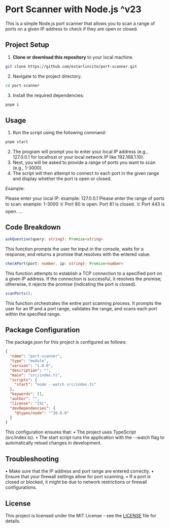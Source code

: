 # Port Scanner with Node.js ^v23

This is a simple Node.js port scanner that allows you to scan a range of ports on a given IP address to check if they are open or closed.

## Project Setup

1. **Clone or download this repository** to your local machine.

```bash
git clone https://github.com/estarlincito/port-scanner.git
```

2. Navigate to the project directory.

```bash
cd port-scanner
```

3. Install the required dependencies:

```bash
pnpm i
```

## Usage

1. Run the script using the following command:

```bash
pnpm start
```

2. The program will prompt you to enter your local IP address (e.g., 127.0.0.1 for localhost or your local network IP like 192.168.1.10).
3. Next, you will be asked to provide a range of ports you want to scan (e.g., 1-3000).
4. The script will then attempt to connect to each port in the given range and display whether the port is open or closed.

Example:

Please enter your local IP: example: 127.0.0.1
Please enter the range of ports to scan: example: 1-3000
☠️ Port 80 is open.
Port 81 is closed.
☠️ Port 443 is open.
...

## Code Breakdown

```typescript
askQuestion(query: string): Promise<string>
```

This function prompts the user for input in the console, waits for a response, and returns a promise that resolves with the entered value.

```typescript
checkPort(port: number, ip: string): Promise<number>
```

This function attempts to establish a TCP connection to a specified port on a given IP address. If the connection is successful, it resolves the promise; otherwise, it rejects the promise (indicating the port is closed).

```typescript
scanPorts();
```

This function orchestrates the entire port scanning process. It prompts the user for an IP and a port range, validates the range, and scans each port within the specified range.

## Package Configuration

The package.json for this project is configured as follows:

```json
{
  "name": "port-scanner",
  "type": "module",
  "version": "1.0.0",
  "description": "",
  "main": "src/index.ts",
  "scripts": {
    "start": "node --watch src/index.ts"
  },
  "keywords": [],
  "author": "",
  "license": "ISC",
  "devDependencies": {
    "@types/node": "^20.0.0"
  }
}
```

This configuration ensures that:
• The project uses TypeScript (src/index.ts).
• The start script runs the application with the --watch flag to automatically reload changes in development.

## Troubleshooting

• Make sure that the IP address and port range are entered correctly.
• Ensure that your firewall settings allow for port scanning.
• If a port is closed or blocked, it might be due to network restrictions or firewall configurations.

## License

This project is licensed under the MIT License - see the [LICENSE](LICENSE) file for details.
